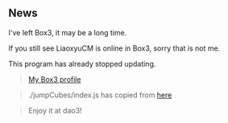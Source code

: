 ## News
I've left Box3,
it may be a long time.

If you still see LiaoxyuCM is online in Box3,
sorry that is not me.

This program has already stopped updating.

> [My Box3 profile](https://dao3.fun/profile/50436218)

> ./jumpCubes/index.js has copied from [here](https://dao3.fun/exp/experience/detail/100266568)

> Enjoy it at dao3!

